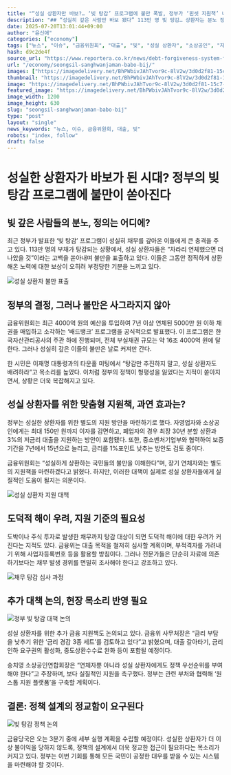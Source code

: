 ```yaml
---
title: "“성실 상환자만 바보?… ‘빚 탕감’ 프로그램에 불만 폭발, 정부가 ‘핀셋 지원책’ 내놓는다”"
description: "## “성실히 갚은 사람만 바보 됐다” 113만 명 빚 탕감… 상환자는 분노 정부, 맞춤형 지원책 마련 착수 ..."
date: 2025-07-20T13:01:44+09:00
author: "윤신애"
categories: ["economy"]
tags: ["뉴스", "이슈", "금융위원회", "대출", "빚", "성실 상환자", "소상공인", "자영업자", "정부", "형평성 논란", "부실채권"]
hash: d9c2de4f
source_url: "https://www.reportera.co.kr/news/debt-forgiveness-system-for-faithful-repayers/"
url: "/economy/seongsil-sanghwanjaman-babo-bij/"
images: ["https://imagedelivery.net/BhPWbivJAhTvor9c-8lV2w/3d0d2f81-15c7-4544-1a44-2b31eff0c300/public", "https://imagedelivery.net/BhPWbivJAhTvor9c-8lV2w/d6589611-c2a7-45a1-d4c6-4ea662bf7300/public", "https://imagedelivery.net/BhPWbivJAhTvor9c-8lV2w/6a69e6bf-6364-461d-f1af-c1ebd8fede00/public", "https://imagedelivery.net/BhPWbivJAhTvor9c-8lV2w/191a2e0e-d354-4dd1-1f87-9fb0bab07800/public", "https://imagedelivery.net/BhPWbivJAhTvor9c-8lV2w/e359e77c-c1e0-4cec-13e4-687df98d6f00/public"]
thumbnail: "https://imagedelivery.net/BhPWbivJAhTvor9c-8lV2w/3d0d2f81-15c7-4544-1a44-2b31eff0c300/public"
image: "https://imagedelivery.net/BhPWbivJAhTvor9c-8lV2w/3d0d2f81-15c7-4544-1a44-2b31eff0c300/public"
featured_image: "https://imagedelivery.net/BhPWbivJAhTvor9c-8lV2w/3d0d2f81-15c7-4544-1a44-2b31eff0c300/public"
image_width: 1200
image_height: 630
slug: "seongsil-sanghwanjaman-babo-bij"
type: "post"
layout: "single"
news_keywords: "뉴스, 이슈, 금융위원회, 대출, 빚"
robots: "index, follow"
draft: false
---
```


# 성실한 상환자가 바보가 된 시대? 정부의 빚 탕감 프로그램에 불만이 쏟아진다

## 빚 갚은 사람들의 분노, 정의는 어디에?

최근 정부가 발표한 ‘빚 탕감’ 프로그램이 성실히 채무를 갚아온 이들에게 큰 충격을 주고 있다. 113만 명의 부채가 탕감되는 상황에서, 성실 상환자들은 “차라리 연체했으면 더 나았을 것”이라는 고백을 쏟아내며 불만을 표출하고 있다. 이들은 그동안 정직하게 상환해온 노력에 대한 보상이 오히려 부정당한 기분을 느끼고 있다.


![성실 상환자 불만 표출](https://imagedelivery.net/BhPWbivJAhTvor9c-8lV2w/3d0d2f81-15c7-4544-1a44-2b31eff0c300/public)


## 정부의 결정, 그러나 불만은 사그라지지 않아

금융위원회는 최근 4000억 원의 예산을 투입하여 7년 이상 연체된 5000만 원 이하 채권을 매입하고 소각하는 ‘배드뱅크’ 프로그램을 공식적으로 발표했다. 이 프로그램은 한국자산관리공사의 주관 하에 진행되며, 전체 부실채권 규모는 약 16조 4000억 원에 달한다. 그러나 성실히 갚은 이들의 불만은 날로 커져만 간다.

한 시민은 이재명 대통령과의 타운홀 미팅에서 “탕감만 추진하지 말고, 성실 상환자도 배려하라”고 목소리를 높였다. 이처럼 정부의 정책이 형평성을 잃었다는 지적이 쏟아지면서, 상황은 더욱 복잡해지고 있다.

## 성실 상환자를 위한 맞춤형 지원책, 과연 효과는?

정부는 성실한 상환자를 위한 별도의 지원 방안을 마련하기로 했다. 자영업자와 소상공인에게는 최대 150만 원까지 이자를 감면하고, 폐업자의 경우 최장 30년 분할 상환과 3%의 저금리 대출을 지원하는 방안이 포함됐다. 또한, 중소벤처기업부와 협력하여 보증 기간을 7년에서 15년으로 늘리고, 금리를 1%포인트 낮추는 방안도 검토 중이다.

금융위원회는 “성실하게 상환하는 국민들의 불만을 이해한다”며, 장기 연체자와는 별도의 지원책을 마련하겠다고 밝혔다. 하지만, 이러한 대책이 실제로 성실 상환자들에게 실질적인 도움이 될지는 의문이다.


![성실 상환자 지원 대책](https://imagedelivery.net/BhPWbivJAhTvor9c-8lV2w/e359e77c-c1e0-4cec-13e4-687df98d6f00/public)


## 도덕적 해이 우려, 지원 기준의 필요성

도박이나 주식 투자로 발생한 채무까지 탕감 대상이 되면 도덕적 해이에 대한 우려가 커진다는 지적도 있다. 금융위는 대출 목적을 철저히 심사할 계획이며, 부적격자를 가려내기 위해 사업자등록번호 등을 활용할 방침이다. 그러나 전문가들은 단순히 자료에 의존하기보다는 채무 발생 경위를 면밀히 조사해야 한다고 강조하고 있다.


![채무 탕감 심사 과정](https://imagedelivery.net/BhPWbivJAhTvor9c-8lV2w/d6589611-c2a7-45a1-d4c6-4ea662bf7300/public)


## 추가 대책 논의, 현장 목소리 반영 필요


![정부 빚 탕감 대책 논의](https://imagedelivery.net/BhPWbivJAhTvor9c-8lV2w/191a2e0e-d354-4dd1-1f87-9fb0bab07800/public)


성실 상환자를 위한 추가 금융 지원책도 논의되고 있다. 금융위 사무처장은 “금리 부담을 낮추기 위한 ‘금리 경감 3종 세트’를 검토하고 있다”고 밝혔으며, 대출 갈아타기, 금리 인하 요구권의 활성화, 중도상환수수료 완화 등이 포함될 예정이다.

송치영 소상공인연합회장은 “연체자뿐 아니라 성실 상환자에게도 정책 우선순위를 부여해야 한다”고 주장하며, 보다 실질적인 지원을 촉구했다. 정부는 관련 부처와 협력해 ‘원스톱 지원 플랫폼’을 구축할 계획이다.

## 결론: 정책 설계의 정교함이 요구된다


![빚 탕감 정책 논의](https://imagedelivery.net/BhPWbivJAhTvor9c-8lV2w/6a69e6bf-6364-461d-f1af-c1ebd8fede00/public)


금융당국은 오는 3분기 중에 세부 실행 계획을 수립할 예정이다. 성실한 상환자가 더 이상 불이익을 당하지 않도록, 정책의 설계에서 더욱 정교한 접근이 필요하다는 목소리가 커지고 있다. 정부는 이번 기회를 통해 모든 국민이 공정한 대우를 받을 수 있는 시스템을 마련해야 할 것이다.
